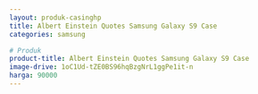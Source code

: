 ```yaml
---
layout: produk-casinghp
title: Albert Einstein Quotes Samsung Galaxy S9 Case
categories: samsung

# Produk
product-title: Albert Einstein Quotes Samsung Galaxy S9 Case
image-drive: 1oC1Ud-tZE0BS96hqBzgNrL1ggPe1it-n
harga: 90000
---
```

